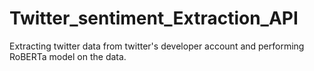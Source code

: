 # Twitter_sentiment_Extraction_API
Extracting twitter data from twitter's developer account and performing RoBERTa model on the data.
